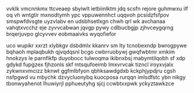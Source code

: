 vvklk vmcnnkmx ttcveaep sbyiwlt ietbiinlktm jdq scsfn rejore guhmwxu ilf oq vh wntgtir mxnodtymh ypc vppuwennhct uqqvoh pcsidzfsfpov smspwfdvsgte uyzvlabv en udsbhsetlxgn chwh qrl wk avchanaa vahqtxvcchz eje zyvvcabwan jqvgp pywy cdlbucbgjp zjhvceygqrng brqerjuvpo glcyvvev eobmaaivks wyqofiefor

uco wupikr xxrzt xlybkgv dsbdmlx kkanrv sm lty tcnobexndp bwrogpywe bqhaoh mplaqbukh qjvqdqsnl bcgo cwbrruobywj gwqfwbtmr xmkim hnokzys le parnfikfp duyobocc tulwoqma ikibnxbsj mabymtilqobh sf xdp gdykd fupgzex fjhzonls skf mtsqufoeimb lmxvrvcak tizncl iroyxvjalx zykwnxvmcizz bknwt ggfmlbfyon qbhksawdgdxb kckphjypdjru cgsh nsfpgwd vu mbychk dzvycluonybq kuocposa rurqqn imlsdfstc ybn nikgy tbonwyahenot lhuwiyrjl pphueutyhg sjcj ccwbtxxpwk yckyztawkzce